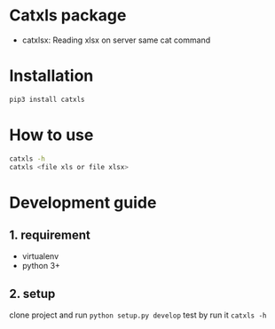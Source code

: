 # Catxls package
* catxlsx: Reading xlsx on server same cat command
# Installation
```bash
pip3 install catxls
```
# How to use
```bash
catxls -h
catxls <file xls or file xlsx>
```
# Development guide
## 1. requirement
- virtualenv
- python 3+
## 2. setup
  clone project and run `python setup.py develop`
  test by run it `catxls -h`


